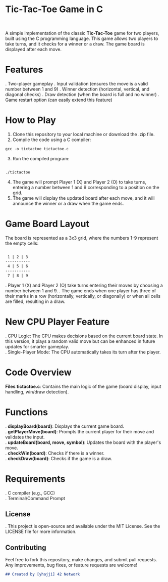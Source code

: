 # Tic-Tac-Toe Game in C 
<br>

A simple implementation of the classic **Tic-Tac-Toe** game for two players, built using the C programming language. This game allows two players to take turns, and it checks for a winner or a draw. The game board is displayed after each move.

# Features
. Two-player gameplay
. Input validation (ensures the move is a valid number between 1 and 9)
. Winner detection (horizontal, vertical, and diagonal checks)
. Draw detection (when the board is full and no winner)
. Game restart option (can easily extend this feature)
# How to Play
1. Clone this repository to your local machine or download the .zip file.
2. Compile the code using a C compiler:
```c
gcc -o tictactoe tictactoe.c
```
3. Run the compiled program:
```bash

./tictactoe
```
4. The game will prompt Player 1 (X) and Player 2 (O) to take turns, entering a number between 1 and 9 corresponding to a position on the grid.
5. The game will display the updated board after each move, and it will announce the winner or a draw when the game ends.
# Game Board Layout
The board is represented as a 3x3 grid, where the numbers 1-9 represent the empty cells:


```markdown

 1 | 2 | 3
-----------
 4 | 5 | 6
-----------
 7 | 8 | 9
 ```
. Player 1 (X) and Player 2 (O) take turns entering their moves by choosing a number between 1 and 9.
. The game ends when one player has three of their marks in a row (horizontally, vertically, or diagonally) or when all cells are filled, resulting in a draw.

# New CPU Player Feature
. CPU Logic: The CPU makes decisions based on the current board state. In this version, it plays a random valid move but can be enhanced in future  updates for smarter 
  gameplay.<br>
. Single-Player Mode: The CPU automatically takes its turn after the player.

# Code Overview
**Files**
**tictactoe.c**: Contains the main logic of the game (board display, input handling, win/draw detection).

# Functions
. **displayBoard(board)**: Displays the current game board.<br>
. **getPlayerMove(board)**: Prompts the current player for their move and validates the input.<br>
. **updateBoard(board, move, symbol)**: Updates the board with the player's move.<br>
. **checkWin(board)**: Checks if there is a winner.<br>
. **checkDraw(board)**: Checks if the game is a draw.<br>
# Requirements
. C compiler (e.g., GCC)<br>
. Terminal/Command Prompt
## License
. This project is open-source and available under the MIT License. See the LICENSE file for more information.

## Contributing
Feel free to fork this repository, make changes, and submit pull requests. Any improvements, bug fixes, or feature requests are welcome!

```markdown
## Created by [yhajji] 42 Network
```
